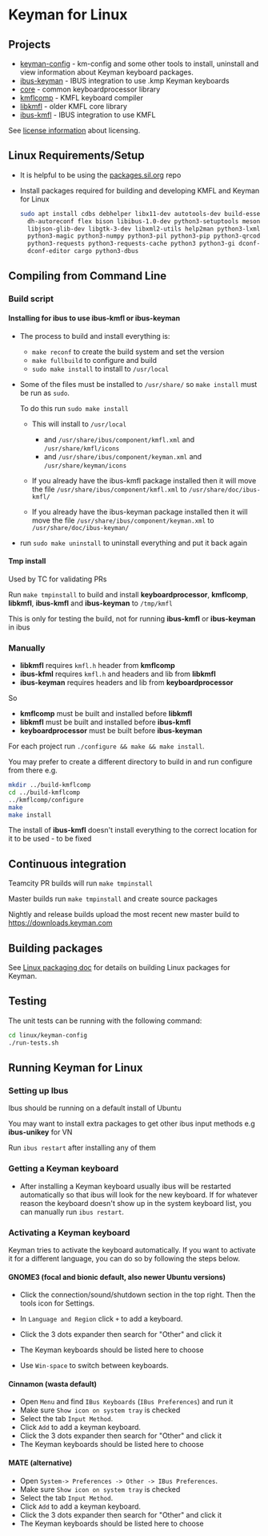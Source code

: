 # Keyman for Linux

## Projects

- [keyman-config](./keyman-config) - km-config and some other tools to install, uninstall
  and view information about Keyman keyboard packages.
- [ibus-keyman](./ibus-keyman) - IBUS integration to use .kmp Keyman keyboards
- [core](../common/core/desktop) - common keyboardprocessor library
- [kmflcomp](./kmflcomp) - KMFL keyboard compiler
- [libkmfl](./libkmfl) - older KMFL core library
- [ibus-kmfl](./ibus-kmfl) - IBUS integration to use KMFL

See [license information](./LICENSE.md) about licensing.

## Linux Requirements/Setup

- It is helpful to be using the [packages.sil.org](http://packages.sil.org) repo

- Install packages required for building and developing KMFL and Keyman for Linux

  ```bash
  sudo apt install cdbs debhelper libx11-dev autotools-dev build-essential \
    dh-autoreconf flex bison libibus-1.0-dev python3-setuptools meson \
    libjson-glib-dev libgtk-3-dev libxml2-utils help2man python3-lxml \
    python3-magic python3-numpy python3-pil python3-pip python3-qrcode \
    python3-requests python3-requests-cache python3 python3-gi dconf-cli \
    dconf-editor cargo python3-dbus
  ```

## Compiling from Command Line

### Build script

#### Installing for ibus to use ibus-kmfl or ibus-keyman

- The process to build and install everything is:

  - `make reconf` to create the build system and set the version
  - `make fullbuild` to configure and build
  - `sudo make install` to install to `/usr/local`

- Some of the files must be installed to `/usr/share/` so `make install` must be run as `sudo`.

  To do this run `sudo make install`

  - This will install to `/usr/local`
    - and `/usr/share/ibus/component/kmfl.xml` and `/usr/share/kmfl/icons`
    - and `/usr/share/ibus/component/keyman.xml` and `/usr/share/keyman/icons`

  - If you already have the ibus-kmfl package installed then it will move the file `/usr/share/ibus/component/kmfl.xml` to `/usr/share/doc/ibus-kmfl/`
  - If you already have the ibus-keyman package installed then it will move the file `/usr/share/ibus/component/keyman.xml` to `/usr/share/doc/ibus-keyman/`

- run `sudo make uninstall` to uninstall everything and put it back again

#### Tmp install

Used by TC for validating PRs

Run `make tmpinstall` to build and install **keyboardprocessor**, **kmflcomp**, **libkmfl**, **ibus-kmfl** and **ibus-keyman** to `/tmp/kmfl`

This is only for testing the build, not for running **ibus-kmfl** or **ibus-keyman** in ibus

### Manually

- **libkmfl** requires `kmfl.h` header from **kmflcomp**
- **ibus-kfml** requires `kmfl.h` and headers and lib from **libkmfl**
- **ibus-keyman** requires headers and lib from **keyboardprocessor**

So

- **kmflcomp** must be built and installed before **libkmfl**
- **libkmfl** must be built and installed before **ibus-kmfl**
- **keyboardprocessor** must be built before **ibus-keyman**

For each project run `./configure && make && make install`.

You may prefer to create a different directory to build in and run configure from there e.g.

```bash
mkdir ../build-kmflcomp
cd ../build-kmflcomp
../kmflcomp/configure
make
make install
```

The install of **ibus-kmfl** doesn't install everything to the correct location for it to be
used - to be fixed

## Continuous integration

Teamcity PR builds will run `make tmpinstall`

Master builds run `make tmpinstall` and create source packages

Nightly and release builds upload the most recent new master build to <https://downloads.keyman.com>

## Building packages

See [Linux packaging doc](../docs/linux-packaging.md)
for details on building Linux packages for Keyman.

## Testing

The unit tests can be running with the following command:

```bash
cd linux/keyman-config
./run-tests.sh
```

## Running Keyman for Linux

### Setting up Ibus

Ibus should be running on a default install of Ubuntu

You may want to install extra packages to get other ibus input methods e.g **ibus-unikey** for VN

Run `ibus restart` after installing any of them

### Getting a Keyman keyboard

- After installing a Keyman keyboard usually ibus will be restarted automatically so that ibus will
  look for the new keyboard. If for whatever reason the keyboard doesn't show up in the system
  keyboard list, you can manually run `ibus restart`.

### Activating a Keyman keyboard

Keyman tries to activate the keyboard automatically. If you want to activate it for a different
language, you can do so by following the steps below.

#### GNOME3 (focal and bionic default, also newer Ubuntu versions)

- Click the connection/sound/shutdown section in the top right. Then the tools icon for Settings.

- In `Language and Region` click `+` to add a keyboard.
- Click the 3 dots expander then search for "Other" and click it
- The Keyman keyboards should be listed here to choose

- Use `Win-space` to switch between keyboards.

#### Cinnamon (wasta default)

- Open `Menu` and find `IBus Keyboards` (`IBus Preferences`) and run it
- Make sure `Show icon on system tray` is checked
- Select the tab `Input Method`.
- Click `Add` to add a keyman keyboard.
- Click the 3 dots expander then search for "Other" and click it
- The Keyman keyboards should be listed here to choose

#### MATE (alternative)

- Open `System-> Preferences -> Other -> IBus Preferences`.
- Make sure `Show icon on system tray` is checked
- Select the tab `Input Method`.
- Click `Add` to add a keyman keyboard.
- Click the 3 dots expander then search for "Other" and click it
- The Keyman keyboards should be listed here to choose
